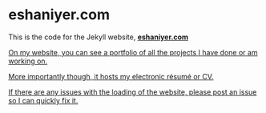 # eshaniyer.com

This is the code for the Jekyll website, <a href="https://www.eshaniyer.com/" target="_blank"><b>eshaniyer.com</b>

On my website, you can see a portfolio of all the projects I have done or am working on.

More importantly though, it hosts my electronic résumé or CV. 

If there are any issues with the loading of the website, please post an issue so I can quickly fix it.


